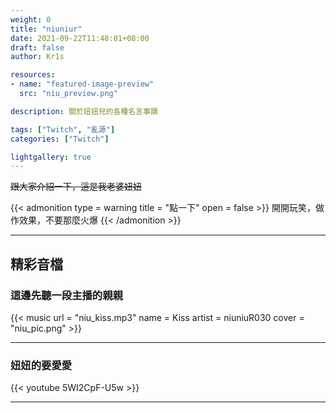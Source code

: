 ```yaml
---
weight: 0
title: "niuniur"
date: 2021-09-22T11:48:01+08:00
draft: false
author: Kr1s

resources:
- name: "featured-image-preview"
  src: "niu_preview.png"

description: 關於妞妞兒的各種名言事蹟

tags: ["Twitch", "亂源"]
categories: ["Twitch"]

lightgallery: true
---
```



<!--more-->

~~跟大家介紹一下，這是我老婆妞妞~~

{{< admonition type = warning title = "點一下" open = false >}}
開開玩笑，做作效果，不要那麼火爆
{{< /admonition >}}
 
--- 

## 精彩音檔
### 這邊先聽一段主播的親親

{{< music url = "niu_kiss.mp3" name = Kiss artist = niuniuR030 cover = "niu_pic.png" >}}


---

### 妞妞的要愛愛

{{< youtube 5WI2CpF-U5w >}}

---